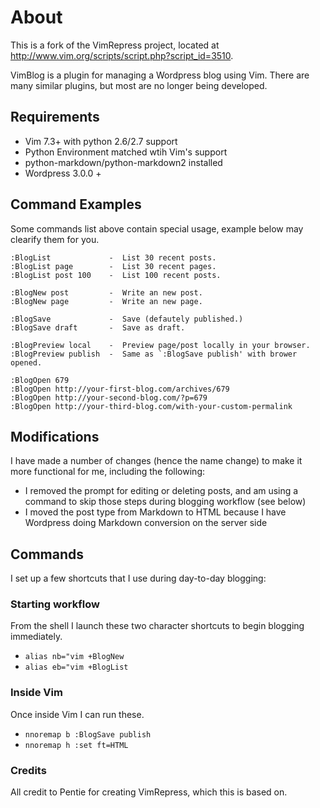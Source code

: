 # About

This is a fork of the VimRepress project, located at http://www.vim.org/scripts/script.php?script_id=3510.

VimBlog is a plugin for managing a Wordpress blog using Vim. There are many similar plugins, but most are no longer being developed.

## Requirements

- Vim 7.3+ with python 2.6/2.7 support 
- Python Environment matched wtih Vim's support 
- python-markdown/python-markdown2 installed 
- Wordpress 3.0.0 +

## Command Examples

Some commands list above contain special usage, example below may clearify them for you. 


    :BlogList             -  List 30 recent posts. 
    :BlogList page        -  List 30 recent pages. 
    :BlogList post 100    -  List 100 recent posts. 

    :BlogNew post         -  Write an new post. 
    :BlogNew page         -  Write an new page. 

    :BlogSave             -  Save (defautely published.) 
    :BlogSave draft       -  Save as draft. 

    :BlogPreview local    -  Preview page/post locally in your browser. 
    :BlogPreview publish  -  Same as `:BlogSave publish' with brower opened. 

    :BlogOpen 679 
    :BlogOpen http://your-first-blog.com/archives/679 
    :BlogOpen http://your-second-blog.com/?p=679 
    :BlogOpen http://your-third-blog.com/with-your-custom-permalink 

## Modifications

I have made a number of changes (hence the name change) to make it more functional for me, including the following:

- I removed the prompt for editing or deleting posts, and am using a command to skip those steps during blogging workflow (see below)
- I moved the post type from Markdown to HTML because I have Wordpress doing Markdown conversion on the server side

## Commands

I set up a few shortcuts that I use during day-to-day blogging:

### Starting workflow

From the shell I launch these two character shortcuts to begin blogging immediately.

-  <code>alias nb="vim +BlogNew</code>
-  <code>alias eb="vim +BlogList</code>

### Inside Vim

Once inside Vim I can run these.

-  <code>nnoremap <leader>b :BlogSave publish<CR></code>
-  <code>nnoremap <leader>h :set ft=HTML<CR><CR></code>

### Credits

All credit to Pentie for creating VimRepress, which this is based on.
